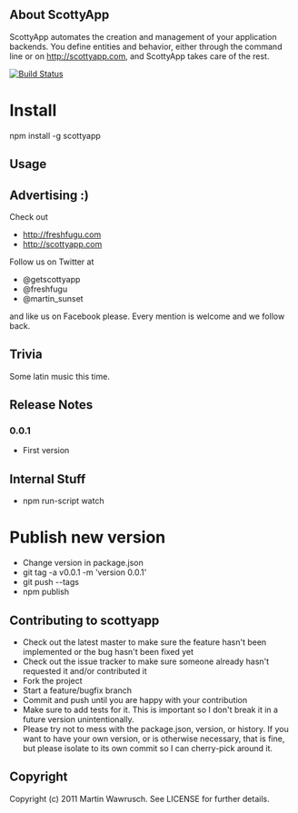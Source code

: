 ## About ScottyApp

ScottyApp automates the creation and management of your application backends. You define entities and behavior, either through the command line or on http://scottyapp.com, and ScottyApp takes care of the rest.

[![Build Status](https://secure.travis-ci.org/scottyapp/scottyapp.png)](http://travis-ci.org/scottyapp/scottyapp.png)

# Install

npm install -g scottyapp

## Usage



## Advertising :)

Check out 

* http://freshfugu.com 
* http://scottyapp.com

Follow us on Twitter at 

* @getscottyapp
* @freshfugu 
* @martin_sunset

and like us on Facebook please. Every mention is welcome and we follow back.

## Trivia

Some latin music this time.

## Release Notes

### 0.0.1

* First version

## Internal Stuff

* npm run-script watch

# Publish new version

* Change version in package.json
* git tag -a v0.0.1 -m 'version 0.0.1'
* git push --tags
* npm publish

## Contributing to scottyapp
 
* Check out the latest master to make sure the feature hasn't been implemented or the bug hasn't been fixed yet
* Check out the issue tracker to make sure someone already hasn't requested it and/or contributed it
* Fork the project
* Start a feature/bugfix branch
* Commit and push until you are happy with your contribution
* Make sure to add tests for it. This is important so I don't break it in a future version unintentionally.
* Please try not to mess with the package.json, version, or history. If you want to have your own version, or is otherwise necessary, that is fine, but please isolate to its own commit so I can cherry-pick around it.

## Copyright

Copyright (c) 2011 Martin Wawrusch. See LICENSE for
further details.


